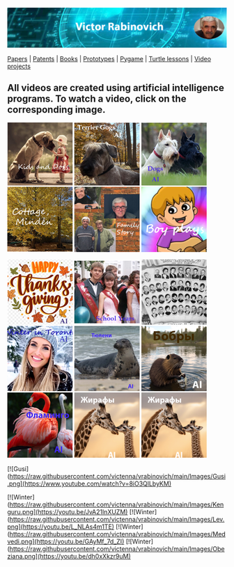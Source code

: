![Header Image](https://raw.githubusercontent.com/victenna/vrabinovich/main/Images/Header.png)

[Papers](papers.md) | [Patents](patents.md) | [Books](books.md) | [Prototypes](prototypes.md) | [Pygame](pygame.md) | [Turtle lessons](turtle_lessons.md) | [Video projects](video_projects.md)

## **All videos are created using artificial intelligence programs. To watch a video, click on the corresponding image.**


[![Dogs and Kids](https://raw.githubusercontent.com/victenna/vrabinovich/main/Images/Dogs%20and%20kids.png)](https://www.youtube.com/watch?v=whoiHovNMFs)
[![Terrier Dogs](https://raw.githubusercontent.com/victenna/vrabinovich/main/Images/Terrier%20dogs.png)](https://youtu.be/KkCjh5AozvA)
[![Dogs](https://raw.githubusercontent.com/victenna/vrabinovich/main/Images/Dogs.png)](https://www.youtube.com/shorts/0EpCACd949w)
[![Minden](https://raw.githubusercontent.com/victenna/vrabinovich/main/Images/Cottage%20Minden.png)](https://youtu.be/b9gTKUv__mM)
[![Family](https://raw.githubusercontent.com/victenna/vrabinovich/main/Images/Family%20story.png)](https://youtu.be/xxgmARvQ3UU)
[![Boy](https://raw.githubusercontent.com/victenna/vrabinovich/main/Images/Boy%20plays.png)](https://www.youtube.com/shorts/afVPOF4M2FE)

[![Happy_thanks](https://raw.githubusercontent.com/victenna/vrabinovich/main/Images/Happy%20thanks.png)](https://www.youtube.com/watch?v=m5oAX2Mfsuk)
[![School](https://raw.githubusercontent.com/victenna/vrabinovich/main/Images/School%20Years.png)](https://vimeo.com/manage/videos/1020783755)
[![School1](https://raw.githubusercontent.com/victenna/vrabinovich/main/Images/School.png)](https://www.youtube.com/watch?v=f46q5o1Kj88)
[![Winter](https://raw.githubusercontent.com/victenna/vrabinovich/main/Images/Winter.png)](https://www.youtube.com/watch?v=hOwj09i0N50)
[![Winter](https://raw.githubusercontent.com/victenna/vrabinovich/main/Images/%D0%A2%D1%8E%D0%BB%D0%B5%D0%BD%D0%B8.png)](https://www.youtube.com/watch?v=4Kyqgo-sBHU)
[![Bobr](https://raw.githubusercontent.com/victenna/vrabinovich/main/Images/Bobr.png)](https://youtu.be/cwrndGvP_mk)
[![Flamingo](https://raw.githubusercontent.com/victenna/vrabinovich/main/Images/Flamingo.png)](https://youtu.be/b9Q05NFj8Bw)
[![Giraf](https://raw.githubusercontent.com/victenna/vrabinovich/main/Images/Giraf.png)](https://youtu.be/IgxVY8zljCY)
[![Giraf](https://raw.githubusercontent.com/victenna/vrabinovich/main/Images/Giraf.png)](https://www.youtube.com/watch?v=8iO3QlLbyKM)


[![Gusi](https://raw.githubusercontent.com/victenna/vrabinovich/main/Images/Gusi.png](https://www.youtube.com/watch?v=8iO3QlLbyKM)

[![Winter](https://raw.githubusercontent.com/victenna/vrabinovich/main/Images/Kenguru.png](https://youtu.be/JvA21lnXUZM)
[![Winter](https://raw.githubusercontent.com/victenna/vrabinovich/main/Images/Lev.png](https://youtu.be/L_NLAs4m1TE)
[![Winter](https://raw.githubusercontent.com/victenna/vrabinovich/main/Images/Medvedi.png](https://youtu.be/GAyMf_7d_ZI)
[![Winter](https://raw.githubusercontent.com/victenna/vrabinovich/main/Images/Obeziana.png](https://youtu.be/dh0xXkzr9uM)














































